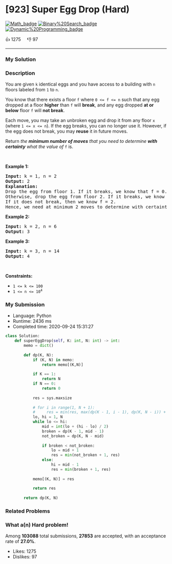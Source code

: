 # [923] Super Egg Drop (Hard)

[![Math_badge](https://img.shields.io/badge/topic-Math-green.svg)](https://leetcode.com/problems/super-egg-drop/)  [![Binary%20Search_badge](https://img.shields.io/badge/topic-Binary%20Search-green.svg)](https://leetcode.com/problems/super-egg-drop/)  [![Dynamic%20Programming_badge](https://img.shields.io/badge/topic-Dynamic%20Programming-green.svg)](https://leetcode.com/problems/super-egg-drop/) 

:+1: 1275 &nbsp; &nbsp; :thumbsdown: 97

---

### My Solution


### Description
<p>You are given <code>k</code> identical eggs and you have access to a building with <code>n</code> floors labeled from <code>1</code> to <code>n</code>.</p>

<p>You know that there exists a floor <code>f</code> where <code>0 &lt;= f &lt;= n</code> such that any egg dropped at a floor <strong>higher</strong> than <code>f</code> will <strong>break</strong>, and any egg dropped <strong>at or below</strong> floor <code>f</code> will <strong>not break</strong>.</p>

<p>Each move, you may take an unbroken egg and drop it from any floor <code>x</code> (where <code>1 &lt;= x &lt;= n</code>). If the egg breaks, you can no longer use it. However, if the egg does not break, you may <strong>reuse</strong> it in future moves.</p>

<p>Return <em>the <strong>minimum number of moves</strong> that you need to determine <strong>with certainty</strong> what the value of </em><code>f</code> is.</p>

<p>&nbsp;</p>
<p><strong>Example 1:</strong></p>

<pre>
<strong>Input:</strong> k = 1, n = 2
<strong>Output:</strong> 2
<strong>Explanation: </strong>
Drop the egg from floor 1. If it breaks, we know that f = 0.
Otherwise, drop the egg from floor 2. If it breaks, we know that f = 1.
If it does not break, then we know f = 2.
Hence, we need at minimum 2 moves to determine with certainty what the value of f is.
</pre>

<p><strong>Example 2:</strong></p>

<pre>
<strong>Input:</strong> k = 2, n = 6
<strong>Output:</strong> 3
</pre>

<p><strong>Example 3:</strong></p>

<pre>
<strong>Input:</strong> k = 3, n = 14
<strong>Output:</strong> 4
</pre>

<p>&nbsp;</p>
<p><strong>Constraints:</strong></p>

<ul>
	<li><code>1 &lt;= k &lt;= 100</code></li>
	<li><code>1 &lt;= n &lt;= 10<sup>4</sup></code></li>
</ul>



### My Submission

- Language: Python
- Runtime: 2436 ms
- Completed time: 2020-09-24 15:31:27

```Python
class Solution:
    def superEggDrop(self, K: int, N: int) -> int:
        memo = dict()
        
        def dp(K, N):
            if (K, N) in memo:
                return memo[(K,N)]
            
            if K == 1:
                return N
            if N == 0:
                return 0
            
            res = sys.maxsize
            
            # for i in range(1, N + 1):
            #     res = min(res, max(dp(K - 1, i - 1), dp(K, N - i)) + 1)
            lo, hi = 1, N
            while lo <= hi:
                mid = int(lo + (hi - lo) / 2)
                broken = dp(K - 1, mid - 1)
                not_broken = dp(K, N - mid)
                
                if broken < not_broken:
                    lo = mid + 1
                    res = min(not_broken + 1, res)
                else:
                    hi = mid - 1
                    res = min(broken + 1, res)
            
            memo[(K, N)] = res
            
            return res
        
        return dp(K, N)
```


### Related Problems




### What a(n) Hard problem!
Among **103088** total submissions, **27853** are accepted, with an acceptance rate of **27.0%**. <br>

- Likes: 1275
- Dislikes: 97

